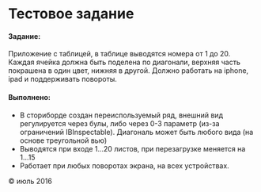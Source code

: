 # Тестовое задание

#### Задание:

Приложение с таблицей, в таблице выводятся номера от 1 до 20.
Каждая ячейка должна быть поделена по диагонали, верхняя часть покрашена в один цвет, нижняя в другой.
Должно работать на iphone, ipad и поддерживать повороты.


#### Выполнено:

- В сториборде создан переиспользуемый ряд, внешний вид регулируется через булы, либо через 0-3 параметр (из-за ограничений IBInspectable). Диагональ может быть любого вида (на основе треугольной вью)
- Выводятся при входе 1...20 листов, при перезагрузке меняется на 1...15
- Работает при любых поворотах экрана, на всех устройствах.

© июль 2016